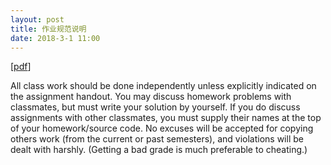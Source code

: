 ```yaml
---
layout: post
title: 作业规范说明
date: 2018-3-1 11:00
---
```


[[pdf](/ppt/计算机视觉和机器学习-作业规范.pdf)]

All class work should be done independently unless explicitly indicated on the assignment handout. You may discuss homework problems with classmates, but must write your solution by yourself. If you do discuss assignments with other classmates, you must supply their names at the top of your homework/source code. No excuses will be accepted for copying others work (from the current or past semesters), and violations will be dealt with harshly. (Getting a bad grade is much preferable to cheating.)